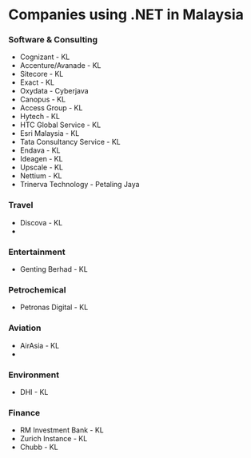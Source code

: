 # Companies using .NET in Malaysia

### Software & Consulting
- Cognizant - KL
- Accenture/Avanade - KL
- Sitecore - KL
- Exact - KL
- Oxydata - Cyberjava
- Canopus - KL
- Access Group - KL
- Hytech - KL
- HTC Global Service - KL
- Esri Malaysia - KL
- Tata Consultancy Service - KL
- Endava - KL
- Ideagen - KL
- Upscale - KL
- Nettium - KL
- Trinerva Technology - Petaling Jaya
    
### Travel
- Discova - KL
- 

### Entertainment
- Genting Berhad - KL
  
### Petrochemical
- Petronas Digital - KL

### Aviation
- AirAsia - KL
- 

### Environment
- DHI - KL

### Finance
- RM Investment Bank - KL
- Zurich Instance - KL
- Chubb - KL
